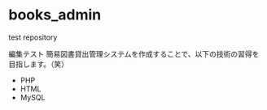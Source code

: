 books_admin
===========

test repository

編集テスト
簡易図書貸出管理システムを作成することで、以下の技術の習得を目指します。（笑） 
* PHP
* HTML
* MySQL

